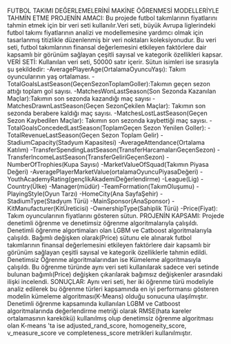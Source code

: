 FUTBOL TAKIMI DEĞERLEMELERİNİ MAKİNE ÖĞRENMESİ MODELLERİYLE TAHMİN ETME
PROJENİN AMACI:
Bu projede futbol takımlarının fiyatlarını tahmin etmek için bir veri seti kullanılır.Veri seti, büyük Avrupa liglerindeki futbol takımı fiyatlarının analizi ve modellemesine yardımcı olmak için tasarlanmış titizlikle düzenlenmiş bir veri noktaları koleksiyonudur. Bu veri seti, futbol takımlarının finansal değerlemesini etkileyen faktörlere dair kapsamlı bir görünüm sağlayan çeşitli sayısal ve kategorik özellikleri kapsar.
VERİ SETİ:
Kullanılan veri seti, 50000 satır içerir. Sütun isimleri ise sırasıyla şu şekildedir:
-AveragePlayerAge(OrtalamaOyuncuYaşı): Takım oyuncularının yaş ortalaması.
-TotalGoalsLastSeason(GeçenSezonToplamGoller):Takımın geçen sezon attığı toplam gol sayısı.
-MatchesWonLastSeason(Son Sezonda Kazanılan Maçlar):Takımın son sezonda kazandığı maç sayısı
-MatchesDrawnLastSeason(Geçen SezonÇekilen Maçlar): Takımın son sezonda berabere kaldığı maç sayısı.
-MatchesLostLastSeason(Geçen Sezon Kaybedilen Maçlar): Takımın son sezonda kaybettiği maç sayısı.
-TotalGoalsConcededLastSeason(ToplamGeçen Sezon Yenilen Goller):
-TotalRevenueLastSeason(Geçen Sezon Toplam Gelir)
-StadiumCapacity(Stadyum Kapasitesi)
-AverageAttendance(Ortalama Katılım)
-TransferSpendingLastSeason(TransferHarcamalarıGeçenSezon)
-TransferIncomeLastSeason(TransferGeliriGeçenSezon)
-NumberOfTrophies(Kupa Sayısı)
-MarketValueOfSquad(Takımın Piyasa Değeri)
-AveragePlayerMarketValue(ortalamaOyuncuPiyasaDeğeri)
-YouthAcademyRating(gençlikAkademiDeğerlendirme)
-League(Lig)
-Country(Ülke)
-Manager(müdür)
-TeamFormation(TakımOluşumu)
-PlayingStyle(Oyun Tarzı)
-HomeCity(Ana SayfaŞehir)
-StadiumType(Stadyum Türü)
-MainSponsor(AnaSponsor)
-KitManufacturer(KitÜreticisi)
-OwnershipType(Sahiplik Türü)
-Price(Fiyat): Takım oyuncularının fiyatlarını gösteren sütun.
PROJENİN KAPSAMI:
Projede denetimli öğrenme ve denetimsiz öğrenme algoritmalarıyla çalışıldı. Denetimli öğrenme algortimaları olan LGBM ve Catboost algoritmalarıyla çalışıldı. Bağımlı değişken olarak(Price) sütunu ele alınarak futbol takımlarının finansal değerlemesini etkileyen faktörlere dair kapsamlı bir görünüm sağlayan çeşitli sayısal ve kategorik özelliklerle tahmin edildi. Denetimsiz Öğrenme algoritmalarından ise Kümeleme algoritmasıyla çalışıldı. Bu öğrenme türünde aynı veri seti kullanılarak sadece veri setinde bulunan bağımlı(Price) değişken çıkarılarak bağımsız değişkenler arasındaki ilişki incelendi.
SONUÇLAR:
Aynı veri seti, her iki öğrenme türü modeliyle analiz edilerek bu öğrenme türleri kapsamında en iyi performansı gösteren modelin kümeleme algoritması(K-Means) olduğu sonucuna ulaşılmıştır. Denetimli öğrenme kapsamında kullanılan LGBM ve Catboost algoritmalarında değerlendirme metriği olarak RMSE(hata kareler ortalamasının karekökü) kullanılmış olup denetimsiz öğrenme algoritması olan K-means 'ta ise adjusted_rand_score, homogeneity_score, v_measure_score ve completeness_score metrikleri kullanılmıştır.
